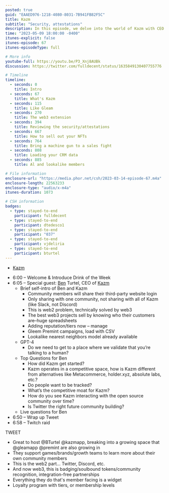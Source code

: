 ```yaml
---
posted: true
guid: "EAAED976-1218-4080-8031-7B941FB82F5C"
title: Kazm
subtitle: "Security, attestations"
description: In this episode, we delve into the world of Kazm with CEO Ben Turtel. We explore community-focused web3 projects, delve into the intricacies of Kazm and its competitive standing, address privacy concerns and discuss the potential of GPT-4 in human interaction. We also discuss Twitter as a potential platform for community building. 
time: "2023-05-09 18:00:00 -0400"
itunes-explicit: false
itunes-episode: 67
itunes-episodeType: full

# More info
youtube-full: https://youtu.be/P3_Xnj8AUBk
discussion: https://twitter.com/fulldecent/status/1635849130407755776

# Timeline
timeline:
  - seconds: 0
    title: Intro
  - seconds: 67
    title: What's Kazm
  - seconds: 115
    title: Like Gleam
  - seconds: 270
    title: The web3 extension
  - seconds: 394
    title: Reviewing the security/attestations
  - seconds: 667
    title: How to sell out your NFTs
  - seconds: 764
    title: Bring a machine gun to a sales fight
  - seconds: 808
    title: Loading your CRM data
  - seconds: 885
    title: Al and lookalike members

# File information
enclosure-url: "https://media.phor.net/csh/2023-03-14-episode-67.m4a"
enclosure-length: 22563233
enclosure-type: "audio/x-m4a"
itunes-duration: 1073

# CSH information
badges:
  - type: stayed-to-end
    participant: fulldecent
  - type: stayed-to-end
    participant: dtedesco1
  - type: stayed-to-end
    participant: "037"
  - type: stayed-to-end
    participant: vjdeliria
  - type: stayed-to-end
    participant: bturtel
---
```


- [Kazm](https://join.kazm.com/)

<!--end of quick notes-->

- 6:00 – Welcome & Introduce Drink of the Week
- 6:05 – Special guest: [Ben](https://www.linkedin.com/in/ben-turtel/) Turtel, CEO of [Kazm](https://about.kazm.xyz/)
  - Brief self-intro of Ben and Kazm
    - Community members will share their third-party website login
    - Only sharing with one community, not sharing with all of Kazm (like Slack, not Discord)
    - This is web2 problem, technically solved by web3
    - The best web3 projects sell by knowing who their customers are–huge spreadsheets
    - Adding reputation/tiers now – manage 
    - Gleem Premint campaigns, load with CSV
    - Lookalike nearest neighbors model already available
  - GPT-4
    - Do we need to get to a place where we validate that you’re talking to a human?
  - Top Questions for Ben
    - How did Kazm get started?
    - Kazm operates in a competitive space, how is Kazm different from alternatives like Metacommerce, holder.xyz, absolute labs, etc.?
    - Do people want to be tracked?
    - What’s the competitive moat for Kazm?
    - How do you see Kazm interacting with the open source community over time?
    - Is Twitter the right future community building?
  - Live questions for Ben
- 6:50 – Wrap up Tweet
- 6:58 – Twitch raid

TWEET

- Great to host @BTurtel @kazmapp, breaking into a growing space that @gleamapp @premint are also growing in
- They support games/brands/growth teams to learn more about their own community members
- This is the web2 part… Twitter, Discord, etc.
- And now web3, this is badging/soulbound tokens/community recognition, integration-free partnerships
- Everything they do that's member facing is a widget
- Loyalty program with tiers, or membership levels